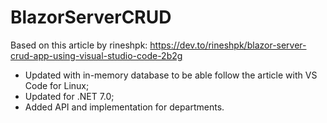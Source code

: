 # BlazorServerCRUD

Based on this article by rineshpk: <https://dev.to/rineshpk/blazor-server-crud-app-using-visual-studio-code-2b2g>

* Updated with in-memory database to be able follow the article with VS Code for Linux;
* Updated for .NET 7.0;
* Added API and implementation for departments.
